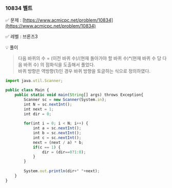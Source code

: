 ### **10834 벨트**

✅ 문제 : [https://www.acmicpc.net/problem/10834](https://www.acmicpc.net/problem/10834)

✅ 레벨 : 브론즈3

💡 풀이   
 > 다음 바퀴의 수 = (이전 바퀴 수)/(현재 돌아가야 할 바퀴 수)*(현재 바퀴 수 당 다음 바퀴 수) 의 점화식을 도출해서 풀었다.   
 > 바퀴 방향은 역방향(1)인 경우 바퀴 방향을 토글하는 식으로 정의하였다.

```jsx
import java.util.Scanner;

public class Main {
	public static void main(String[] args) throws Exception{
		Scanner sc = new Scanner(System.in);
		int N = sc.nextInt();
		int next = 1;
		int dir = 0;
		
		for(int i = 0; i < N; i++) {
			int a = sc.nextInt();
			int b = sc.nextInt();
			int c = sc.nextInt();
			next = (next / a) * b;
			if(c == 1) {
				dir = (dir==0?1:0);
			}
		}
		
		System.out.println(dir+" "+next);
	}
}
```
